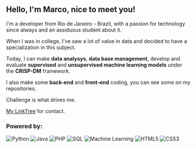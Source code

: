 ## Hello, I'm Marco, nice to meet you!

I'm a developer from Rio de Janeiro - Brazil, with a passion for technology since always and an assiduous student about it.

When I was in college, I've saw a lot of value in data and decided to have a specialization in this subject. 

Today, I can make **data analysys**, **data base management**, develop and evaluate **supervised** and **unsupervised machine learning models** under the **CRISP-DM** framework.

I also make some **back-end** and **front-end** coding, you can see some on my repositories.


Challenge is what drives me.

[My LinkTree](https://linktr.ee/cruz.marco.rj) for contact.

### Powered by:
![Python](https://cruz-marco.github.io/resumee/icons/pitao.png) ![Java](https://cruz-marco.github.io/resumee/icons/java.png) ![PHP](https://cruz-marco.github.io/resumee/icons/php.png) ![SQL](https://cruz-marco.github.io/resumee/icons/base-de-dados.png) ![Machine Learning](https://cruz-marco.github.io/resumee/icons/machine-learning.png) ![HTML5](https://cruz-marco.github.io/resumee/icons/html5.png) ![CSS3](https://cruz-marco.github.io/resumee/icons/css-3.png)
